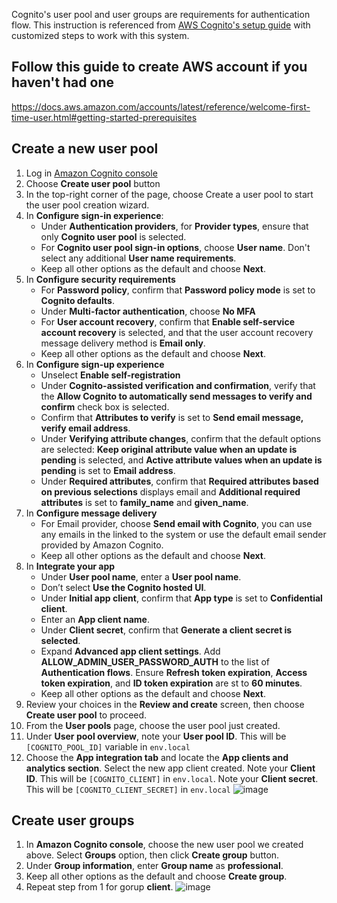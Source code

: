 Cognito's user pool and user groups are requirements for authentication flow. This instruction is referenced from [AWS Cognito's setup guide](https://docs.aws.amazon.com/cognito/latest/developerguide/tutorial-create-user-pool.html) with customized steps to work with this system.

## Follow this guide to create AWS account if you haven't had one

https://docs.aws.amazon.com/accounts/latest/reference/welcome-first-time-user.html#getting-started-prerequisites

## Create a new user pool
1. Log in [Amazon Cognito console](https://console.aws.amazon.com/cognito/home)
2. Choose **Create user pool** button
3. In the top-right corner of the page, choose Create a user pool to start the user pool creation wizard.
4. In **Configure sign-in experience**:
   - Under **Authentication providers**, for **Provider types**, ensure that only **Cognito user pool** is selected.
   - For **Cognito user pool sign-in options**, choose **User name**. Don't select any additional **User name requirements**.
   - Keep all other options as the default and choose **Next**.
5. In **Configure security requirements**
   - For **Password policy**, confirm that **Password policy mode** is set to **Cognito defaults**.
   - Under **Multi-factor authentication**, choose **No MFA**
   - For **User account recovery**, confirm that **Enable self-service account recovery** is selected, and that the user account recovery message delivery method is **Email only**.
   - Keep all other options as the default and choose **Next**.
6. In **Configure sign-up experience**
   - Unselect **Enable self-registration**
   - Under **Cognito-assisted verification and confirmation**, verify that the **Allow Cognito to automatically send messages to verify and confirm** check box is selected.
   - Confirm that **Attributes to verify** is set to **Send email message, verify email address**.
   - Under **Verifying attribute changes**, confirm that the default options are selected: **Keep original attribute value when an update is pending** is selected, and **Active attribute values when an update is pending** is set to **Email address**.
   - Under **Required attributes**, confirm that **Required attributes based on previous selections** displays email and **Additional required attributes** is set to **family_name** and **given_name**.
7. In **Configure message delivery**
   - For Email provider, choose **Send email with Cognito**, you can use any emails in the linked to the system or use the default email sender provided by Amazon Cognito.
   - Keep all other options as the default and choose **Next**.
8. In **Integrate your app**
   - Under **User pool name**, enter a **User pool name**.
   - Don’t select **Use the Cognito hosted UI**.
   - Under **Initial app client**, confirm that **App type** is set to **Confidential client**.
   - Enter an **App client name**.
   - Under **Client secret**, confirm that **Generate a client secret is selected**.
   - Expand **Advanced app client settings**. Add **ALLOW_ADMIN_USER_PASSWORD_AUTH** to the list of **Authentication flows**. Ensure **Refresh token expiration**, **Access token expiration**, and **ID token expiration** are st to **60 minutes**.
   - Keep all other options as the default and choose **Next**.
9. Review your choices in the **Review and create** screen, then choose **Create user pool** to proceed.
10. From the **User pools** page, choose the user pool just created.
11. Under **User pool overview**, note your **User pool ID**. This will be `[COGNITO_POOL_ID]` variable in `env.local`
12. Choose the **App integration tab** and locate the **App clients and analytics section**. Select the new app client created. Note your **Client ID**. This will be `[COGNITO_CLIENT]` in `env.local`. Note your **Client secret**. This will be `[COGNITO_CLIENT_SECRET]` in `env.local`
![image](https://github.com/COSC-499-W2023/year-long-project-team-1/assets/58235340/bdf37956-ce5f-44b4-b5bd-99dccd22cf30)
## Create user groups

1. In **Amazon Cognito console**, choose the new user pool we created above. Select **Groups** option, then click **Create group** button.
2. Under **Group information**, enter **Group name** as **professional**.
3. Keep all other options as the default and choose **Create group**.
4. Repeat step from 1 for gorup **client**.
![image](https://github.com/COSC-499-W2023/year-long-project-team-1/assets/58235340/11af4317-0f63-4c41-91af-beeec61e533c)

